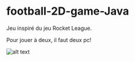 # football-2D-game-Java

Jeu inspiré du jeu Rocket League.

Pour jouer à deux, il faut deux pc!

![alt text](https://github.com/mohandsari/football-2D-game-Java/blob/PES1998/image/pseudo.png?raw=true)
